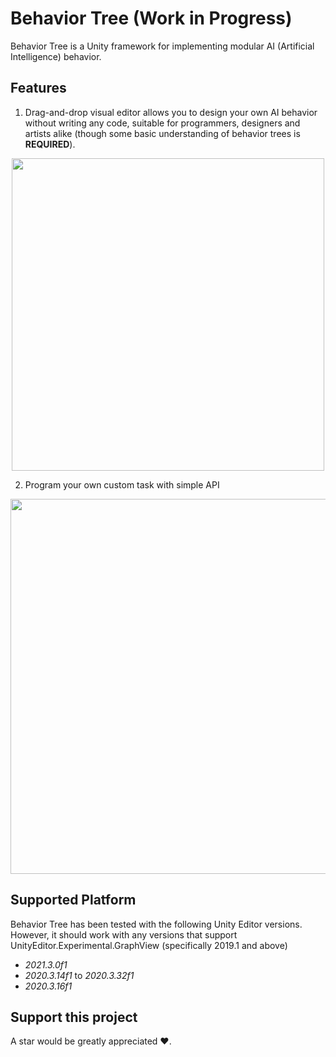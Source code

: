 # Behavior Tree (Work in Progress)
Behavior Tree is a Unity framework for implementing modular AI (Artificial Intelligence) behavior.

## Features
1. Drag-and-drop visual editor allows you to design your own AI behavior without writing any code, suitable for programmers, designers and artists alike (though some basic understanding of behavior trees is <b>REQUIRED</b>).

<p align="center">
  <img src="https://user-images.githubusercontent.com/55981748/163306650-2742e99f-413b-4c60-a61f-0732fe7f72e9.png" width="500" />
</p>

2. Program your own custom task with simple API

<p align="center">
  <img src="https://user-images.githubusercontent.com/55981748/163305761-3925112f-b42b-4609-aee1-52debc67daaa.png" width="600" />
</p>

## Supported Platform
Behavior Tree has been tested with the following Unity Editor versions. However, it should work with any versions that support UnityEditor.Experimental.GraphView (specifically 2019.1 and above)
* *2021.3.0f1*
* *2020.3.14f1* to *2020.3.32f1*
* *2020.3.16f1*

## Support this project 
A star would be greatly appreciated &hearts;.

